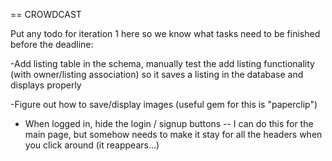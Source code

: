 == CROWDCAST

Put any todo for iteration 1 here so we know what tasks need to be
finished before the deadline:

-Add listing table in the schema, manually test the add listing
	functionality (with owner/listing association) so it saves
	a listing in the database and displays properly

-Figure out how to save/display images
	(useful gem for this is "paperclip")

- When logged in, hide the login / signup buttons -- I can do this for the main page, but somehow needs to make it stay for all the headers when you click around (it reappears...)
